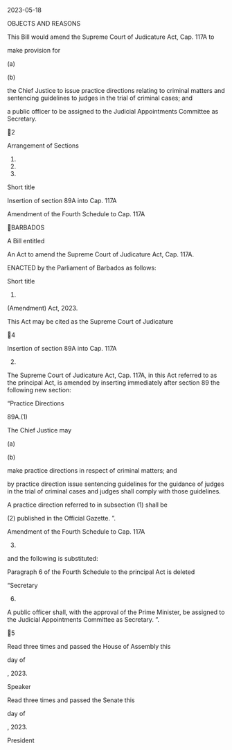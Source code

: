 2023-05-18

OBJECTS AND REASONS

This Bill would amend the Supreme Court of Judicature Act, Cap. 117A to

make provision for

(a)

(b)

the Chief Justice to issue practice directions relating to criminal matters
and sentencing guidelines to judges in the trial of criminal cases; and

a public officer to be assigned to the Judicial Appointments Committee
as Secretary.

2

Arrangement of Sections

1.

2.

3.

Short title

Insertion of section 89A into Cap. 117A

Amendment of the Fourth Schedule to Cap. 117A

BARBADOS

A Bill entitled

An Act to amend the Supreme Court of Judicature Act, Cap. 117A.

ENACTED by the Parliament of Barbados as follows:

Short title

1.
(Amendment) Act, 2023.

This  Act  may  be  cited  as  the  Supreme  Court  of  Judicature

4

Insertion of section 89A into Cap. 117A

2.
The  Supreme  Court  of  Judicature  Act,  Cap.  117A,  in  this  Act
referred  to  as  the  principal  Act,  is  amended  by  inserting  immediately  after
section 89 the following new section:

“Practice Directions

89A.(1)

The Chief Justice may

(a)

(b)

make practice directions in respect of criminal matters; and

by  practice  direction  issue  sentencing  guidelines  for  the
guidance of judges in the trial of criminal cases and judges
shall comply with those guidelines.

A  practice  direction  referred  to  in  subsection  (1)  shall  be

(2)
published in the Official Gazette. ”.

Amendment of the Fourth Schedule to Cap. 117A

3.
and the following is substituted:

Paragraph 6 of the Fourth Schedule to the principal Act is deleted

“Secretary

6.
A  public  officer  shall,  with  the  approval  of  the  Prime
Minister,  be  assigned  to  the  Judicial  Appointments  Committee  as
Secretary. ”.

5

Read three times and passed the House of Assembly this

day of

, 2023.

Speaker

Read three times and passed the Senate this

day of

, 2023.

President

